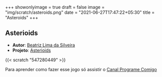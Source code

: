 +++
showonlyimage = true
draft = false
image = "img/scratch/asteroids.png"
date = "2021-06-27T17:47:22+05:30"
title = "Asteroids"
+++

## Asterioids

- **Autor**: [Beatriz Lima da Silveira](../../about/)
- **Projeto**: [Asterioids](https://scratch.mit.edu/projects/547280449/)

{{< scratch "547280449" >}}

Para aprender como fazer esse jogo só assistir o [Canal Programe Comigo](https://www.youtube.com/channel/UCH0h--aOaXqmcnSqlso20zA)

